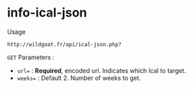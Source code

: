 # info-ical-json

Usage

`http://wildgoat.fr/api/ical-json.php?`

`GET` Parameters :

 - `url=` : **Required**, encoded url. Indicates which Ical to target.
 - `weeks=` : Default 2. Number of weeks to get.
